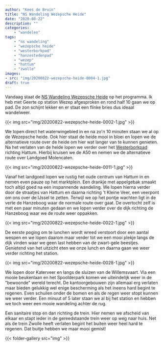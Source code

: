 ```yaml
---
author: "Kees de Bruin"
title: "NS Wandeling Wezepsche Heide"
date: "2020-08-22"
description: ""
categories:
    - "wandelen"
tags:
    - "ns wandeling"
    - "wezepsche heide"
    - "westerborkpad"
    - "hanzestedenpad"
    - "wezep"
    - "hattum"
    - "zwolle"
images:
- src: "img/20200822-wezepsche-heide-0004-1.jpg"
draft: true
---
```


Vandaag staat de [NS Wandeling Wezepsche Heide](https://www.ns.nl/dagje-uit/wandelen/wezepsche-heide.html) op het programma. Ik heb met Geerte op station Wezep afgesproken en rond half 10 gaan we op pad. De zon schijnt lekker en er staat een flinke bries dus ideaal wandelweer.

{{< img src="img/20200822-wezepsche-heide-0002-1.jpg" >}}

We lopen direct het waterwingebied in en na zo'n 10 minuten staan we al op de Wezepsche heide. Ook hier staat de heide mooi in bloei en lopen we de alternatieve route over de heide om hier wat langer van te kunnen genieten. Na het verlaten van de heide lopen we verder over het [Westerborkpad](https://www.westeborkpad.nl) richting Hattum. Hierbij kruisen we de A50 en nemen we de alternatieve route over Landgoed Molencaten.

{{< img src="img/20200822-wezepsche-heide-0011-1.jpg" >}}

Vanaf het landgoed lopen we rustig het oude centrum van Hattum in en nemen even pauze op het marktplein. Een drankje met appelgebak smaakt toch altijd goed na een inspannende wandeling. We lopen hierna verder door de straatjes van Hattum en daarna richting 't Kleine Veer, een veerpont om ons over de IJssel te zetten. Terwijl we op het pontje wachten ligt in de verte de Hanzeboog waar de normale route over gaat. De overtocht zelf is met een paar minuten gedaan en we lopen verder over de dijk richting de Hanzeboog waar we de route weer oppakken.

{{< img src="img/20200822-wezepsche-heide-0022-1.jpg" >}}

De eerste poging om te lunchen wordt wreed verstoort door een aantal wespen en we lopen daarom maar verder tot we een mooi plekje langs de dijk vinden waar we geen last hebben van de zwart-gele beestjes. Genietend van het uitzicht eten we onze lunch en daarna gaan we weer verder richting het station.

{{< img src="img/20200822-wezepsche-heide-0028-1.jpg" >}}

We lopen door Katerveer en langs de sluizen van de Willemsvaart. Via een mooie beukenlaan en het Spoolderpark komen we uiteindelijk weer in de "bewoonde" wereld terecht. De kantoorgebouwen zijn allemaal erg verlaten maar bieden gelukkig wel enige bescherming als het ineens hard begint te regenen. Even schuilen onder de bomen en als de regen weer stopt kunnen we weer verder. Een minuut of 5 later staan we al bij het station en hebben we toch weer een mooie wandeling achter de rug.

Een sanitaire stop en dan richting de trein. Hier nemen we afscheid van elkaar en stapt ieder in de gereedstaande trein weer op weg naar huis. Net als de trein Zwolle heeft verlaten begint het buiten weer heel hard te regenen. Dat buitje hebben we maar mooi gemist!

{{< folder-gallery src="img" >}}